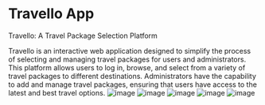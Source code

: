 # Travello App
Travello: A Travel Package Selection Platform

Travello is an interactive web application designed to simplify the process of selecting and managing travel packages for users and administrators. This platform allows users to log in, browse, and select from a variety of travel packages to different destinations. Administrators have the capability to add and manage travel packages, ensuring that users have access to the latest and best travel options.
![image](https://github.com/user-attachments/assets/9489de1c-987a-4544-a3e7-aa8914044133)
![image](https://github.com/user-attachments/assets/87b20a86-5c12-4a40-8bb6-cd0b98c7ae1b)
![image](https://github.com/user-attachments/assets/293c0ca9-52dd-4b1d-9d6d-29610116ea43)
![image](https://github.com/user-attachments/assets/cc672dd2-f2ad-4d75-abc6-321a0574620d)
![image](https://github.com/user-attachments/assets/12a9914a-dc6a-4a72-a536-3e772b749465)
